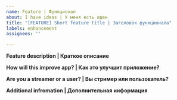 ```yaml
---
name: Feature | Функционал
about: I have ideas | У меня есть идеи
title: "[FEATURE] Short feature title | Заголовок функционала"
labels: enhancement
assignees: ''

---
```


**Feature description | Краткое описание**

**How will this improve app? | Как это улучшит приложение?**


**Are you a streamer or a user? | Вы стример или пользователь?**


**Additional infromation | Дополнительная информация**
